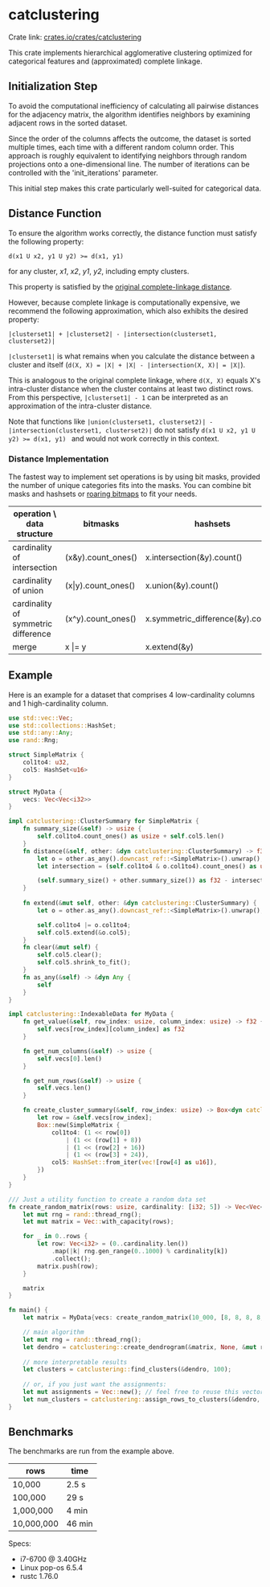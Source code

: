 # catclustering

Crate link: [crates.io/crates/catclustering](https://crates.io/crates/catclustering)

This crate implements hierarchical agglomerative clustering optimized for categorical features and (approximated) complete linkage.

## Initialization Step

To avoid the computational inefficiency of calculating all pairwise distances for the adjacency matrix, the algorithm identifies neighbors by examining adjacent rows in the sorted dataset. 

Since the order of the columns affects the outcome, the dataset is sorted multiple times, each time with a different random column order.
This approach is roughly equivalent to identifying neighbors through random projections onto a one-dimensional line.
The number of iterations can be controlled with the 'init_iterations' parameter.

This initial step makes this crate particularly well-suited for categorical data.

## Distance Function

To ensure the algorithm works correctly, the distance function must satisfy the following property:

```
d(x1 U x2, y1 U y2) >= d(x1, y1) 
```

for any cluster, *x1*, *x2*, *y1*, *y2*, including empty clusters.

This property is satisfied by the [original complete-linkage distance](https://en.wikipedia.org/wiki/Complete-linkage_clustering).

However, because complete linkage is computationally expensive, we recommend the following approximation, which also exhibits the desired property:

```
|clusterset1| + |clusterset2| - |intersection(clusterset1, clusterset2)|
```

`|clusterset1|` is what remains when you calculate the distance between a cluster and itself  (`d(X, X) = |X| + |X| - |intersection(X, X)| = |X|`).

This is analogous to the original complete linkage, where `d(X, X)` equals X's intra-cluster distance when the cluster contains at least two distinct rows. 
From this perspective, `|clusterset1| - 1` can be interpreted as an approximation of the intra-cluster distance.

Note that functions like `|union(clusterset1, clusterset2)| - |intersection(clusterset1, clusterset2)|` do not satisfy `d(x1 U x2, y1 U y2) >= d(x1, y1) ` and would not work correctly in this context.

### Distance Implementation

The fastest way to implement set operations is by using bit masks, provided the number of unique categories fits into the masks.
You can combine bit masks and hashsets or [roaring bitmaps](https://docs.rs/roaring/latest/roaring/) to fit your needs.


| operation \ data structure          | bitmasks            | hashsets                           | roaring bitmaps                |
|-------------------------------------|---------------------|------------------------------------|--------------------------------|
| cardinality of intersection         | (x&y).count_ones()  | x.intersection(&y).count()         | x.intersection_len(&y)         |
| cardinality of union                | (x\|y).count_ones() | x.union(&y).count()                | x.union_len(&y)                |
| cardinality of symmetric difference | (x^y).count_ones()  | x.symmetric_difference(&y).count() | x.symmetric_difference_len(&y) |
| merge                               | x \|= y             | x.extend(&y)                       | x.extend(&y)                   |

## Example

Here is an example for a dataset that comprises 4 low-cardinality columns and 1 high-cardinality column.

```rust
use std::vec::Vec;
use std::collections::HashSet;
use std::any::Any;
use rand::Rng;

struct SimpleMatrix {
    col1to4: u32,
    col5: HashSet<u16>
}

struct MyData {
    vecs: Vec<Vec<i32>>
}

impl catclustering::ClusterSummary for SimpleMatrix {
    fn summary_size(&self) -> usize {
        self.col1to4.count_ones() as usize + self.col5.len() 
    }
    fn distance(&self, other: &dyn catclustering::ClusterSummary) -> f32 {
        let o = other.as_any().downcast_ref::<SimpleMatrix>().unwrap();
        let intersection = (self.col1to4 & o.col1to4).count_ones() as usize + self.col5.intersection(&o.col5).count();

        (self.summary_size() + other.summary_size()) as f32 - intersection as f32
    }
    
    fn extend(&mut self, other: &dyn catclustering::ClusterSummary) {
        let o = other.as_any().downcast_ref::<SimpleMatrix>().unwrap();

        self.col1to4 |= o.col1to4;
        self.col5.extend(&o.col5);
    }
    fn clear(&mut self) {
        self.col5.clear();
        self.col5.shrink_to_fit();
    }
    fn as_any(&self) -> &dyn Any {
        self
    }
}   

impl catclustering::IndexableData for MyData {
    fn get_value(&self, row_index: usize, column_index: usize) -> f32 {
        self.vecs[row_index][column_index] as f32
    }

    fn get_num_columns(&self) -> usize {
        self.vecs[0].len()
    }

    fn get_num_rows(&self) -> usize {
        self.vecs.len()
    }

    fn create_cluster_summary(&self, row_index: usize) -> Box<dyn catclustering::ClusterSummary> {
        let row = &self.vecs[row_index];
        Box::new(SimpleMatrix {
            col1to4: (1 << row[0])
                | (1 << (row[1] + 8))
                | (1 << (row[2] + 16))
                | (1 << (row[3] + 24)),
            col5: HashSet::from_iter(vec![row[4] as u16]),
        })
    }
}

/// Just a utility function to create a random data set
fn create_random_matrix(rows: usize, cardinality: [i32; 5]) -> Vec<Vec<i32>> {
    let mut rng = rand::thread_rng();
    let mut matrix = Vec::with_capacity(rows);

    for _ in 0..rows {
        let row: Vec<i32> = (0..cardinality.len())
            .map(|k| rng.gen_range(0..1000) % cardinality[k])
            .collect();
        matrix.push(row);
    }

    matrix
}

fn main() {
    let matrix = MyData{vecs: create_random_matrix(10_000, [8, 8, 8, 8, 2000])};

    // main algorithm
    let mut rng = rand::thread_rng(); 
    let dendro = catclustering::create_dendrogram(&matrix, None, &mut rng);
   
    // more interpretable results
    let clusters = catclustering::find_clusters(&dendro, 100);
    
    // or, if you just want the assignments:
    let mut assignments = Vec::new(); // feel free to reuse this vector 
    let num_clusters = catclustering::assign_rows_to_clusters(&dendro, &mut assignments, 100);
}
```

## Benchmarks

The benchmarks are run from the example above.

| rows       | time   |
| ---------- | ------ |
| 10,000     | 2.5 s  |
| 100,000    | 29 s   |
| 1,000,000  | 4 min  |
| 10,000,000 | 46 min |

Specs:

- i7-6700 @ 3.40GHz
- Linux pop-os 6.5.4
- rustc 1.76.0